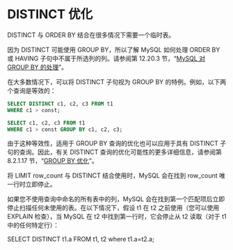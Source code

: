 # DISTINCT 优化

DISTINCT 与 ORDER BY 结合在很多情况下需要一个临时表。

因为 DISTINCT 可能使用 GROUP BY，所以了解 MySQL 如何处理 ORDER BY 或 HAVING 子句中不属于所选列的列。请参阅第 12.20.3 节，“[MySQL 对 GROUP BY 的处理](https://dev.mysql.com/doc/refman/8.0/en/group-by-handling.html)”。

在大多数情况下，可以将 DISTINCT 子句视为 GROUP BY 的特例。例如，以下两个查询是等效的：

```sql
SELECT DISTINCT c1, c2, c3 FROM t1
WHERE c1 > const;

SELECT c1, c2, c3 FROM t1
WHERE c1 > const GROUP BY c1, c2, c3;
```

由于这种等效性，适用于 GROUP BY 查询的优化也可以应用于具有 DISTINCT 子句的查询。因此，有关 DISTINCT 查询的优化可能性的更多详细信息，请参阅第 8.2.1.17 节，“[GROUP BY 优化](https://dev.mysql.com/doc/refman/8.0/en/group-by-optimization.html)”。

将 LIMIT row_count 与 DISTINCT 结合使用时，MySQL 会在找到 row_count 唯一行时立即停止。

如果您不使用查询中命名的所有表中的列，MySQL 会在找到第一个匹配项后立即停止扫描任何未使用的表。在以下情况下，假设 t1 在 t2 之前使用（您可以使用 EXPLAIN 检查），当 MySQL 在 t2 中找到第一行时，它会停止从 t2 读取（对于 t1 中的任何特定行）：

SELECT DISTINCT t1.a FROM t1, t2 where t1.a=t2.a;
